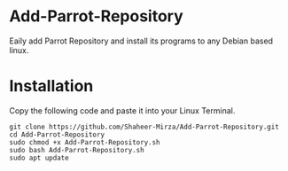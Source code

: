 # Add-Parrot-Repository
Eaily add Parrot Repository and install its programs to any Debian based linux.
# Installation
Copy the following code and paste it into your Linux Terminal.

```
git clone https://github.com/Shaheer-Mirza/Add-Parrot-Repository.git
cd Add-Parrot-Repository
sudo chmod +x Add-Parrot-Repository.sh
sudo bash Add-Parrot-Repository.sh
sudo apt update
```
